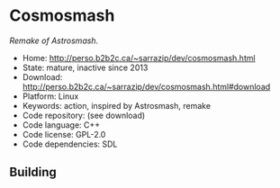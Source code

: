 # Cosmosmash

_Remake of Astrosmash._

- Home: http://perso.b2b2c.ca/~sarrazip/dev/cosmosmash.html
- State: mature, inactive since 2013
- Download: http://perso.b2b2c.ca/~sarrazip/dev/cosmosmash.html#download
- Platform: Linux
- Keywords: action, inspired by Astrosmash, remake
- Code repository: (see download)
- Code language: C++
- Code license: GPL-2.0
- Code dependencies: SDL

## Building
